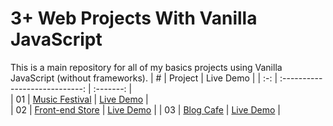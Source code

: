 # 3+ Web Projects With Vanilla JavaScript  

This is a main repository for all of my basics projects using Vanilla JavaScript (without frameworks).
|  #  |            Project             | Live Demo |
| :-: | :----------------------------: | :-------: |  
| 01  |       [Music Festival](https://github.com/kemilbeltre/vanillawebprojects/tree/main/musicfestival)       | [Live Demo](https://app-music-festival.netlify.app/)  |  
| 02  |       [Front-end Store](https://github.com/kemilbeltre/vanillawebprojects/tree/main/FRONTENDSTORE)       | [Live Demo](https://app-frontend-store.netlify.app/)  |
| 03  |       [Blog Cafe](https://github.com/kemilbeltre/vanillawebprojects/tree/main/blogcafe)       | [Live Demo](https://app-blog-cafe.netlify.app/)  |    
